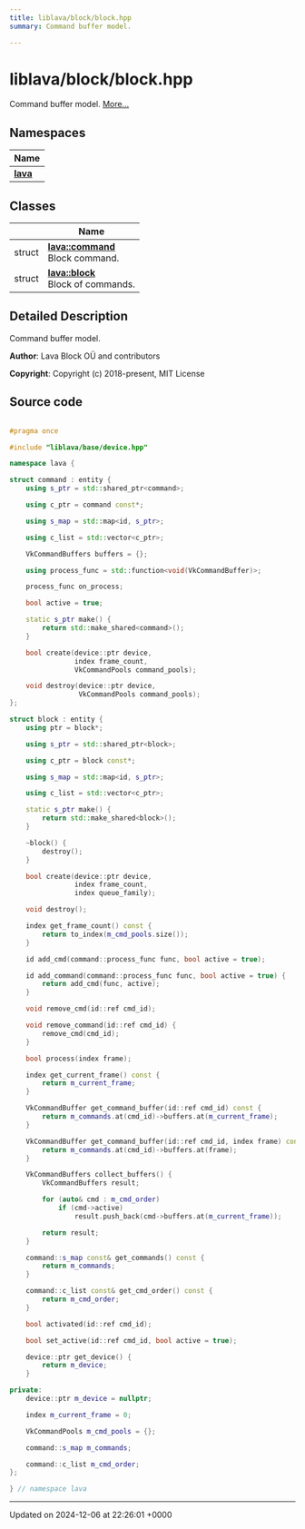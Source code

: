 ```yaml
---
title: liblava/block/block.hpp
summary: Command buffer model. 

---
```


# liblava/block/block.hpp

Command buffer model.  [More...](#detailed-description)

## Namespaces

| Name           |
| -------------- |
| **[lava](/_doxybook/Namespaces/namespacelava.md)**  |

## Classes

|                | Name           |
| -------------- | -------------- |
| struct | **[lava::command](/_doxybook/Classes/structlava_1_1command.md)** <br>Block command.  |
| struct | **[lava::block](/_doxybook/Classes/structlava_1_1block.md)** <br>Block of commands.  |

## Detailed Description

Command buffer model. 

**Author**: Lava Block OÜ and contributors 

**Copyright**: Copyright (c) 2018-present, MIT License 



## Source code

```cpp

#pragma once

#include "liblava/base/device.hpp"

namespace lava {

struct command : entity {
    using s_ptr = std::shared_ptr<command>;

    using c_ptr = command const*;

    using s_map = std::map<id, s_ptr>;

    using c_list = std::vector<c_ptr>;

    VkCommandBuffers buffers = {};

    using process_func = std::function<void(VkCommandBuffer)>;

    process_func on_process;

    bool active = true;

    static s_ptr make() {
        return std::make_shared<command>();
    }

    bool create(device::ptr device,
                index frame_count,
                VkCommandPools command_pools);

    void destroy(device::ptr device,
                 VkCommandPools command_pools);
};

struct block : entity {
    using ptr = block*;

    using s_ptr = std::shared_ptr<block>;

    using c_ptr = block const*;

    using s_map = std::map<id, s_ptr>;

    using c_list = std::vector<c_ptr>;

    static s_ptr make() {
        return std::make_shared<block>();
    }

    ~block() {
        destroy();
    }

    bool create(device::ptr device,
                index frame_count,
                index queue_family);

    void destroy();

    index get_frame_count() const {
        return to_index(m_cmd_pools.size());
    }

    id add_cmd(command::process_func func, bool active = true);

    id add_command(command::process_func func, bool active = true) {
        return add_cmd(func, active);
    }

    void remove_cmd(id::ref cmd_id);

    void remove_command(id::ref cmd_id) {
        remove_cmd(cmd_id);
    }

    bool process(index frame);

    index get_current_frame() const {
        return m_current_frame;
    }

    VkCommandBuffer get_command_buffer(id::ref cmd_id) const {
        return m_commands.at(cmd_id)->buffers.at(m_current_frame);
    }

    VkCommandBuffer get_command_buffer(id::ref cmd_id, index frame) const {
        return m_commands.at(cmd_id)->buffers.at(frame);
    }

    VkCommandBuffers collect_buffers() {
        VkCommandBuffers result;

        for (auto& cmd : m_cmd_order)
            if (cmd->active)
                result.push_back(cmd->buffers.at(m_current_frame));

        return result;
    }

    command::s_map const& get_commands() const {
        return m_commands;
    }

    command::c_list const& get_cmd_order() const {
        return m_cmd_order;
    }

    bool activated(id::ref cmd_id);

    bool set_active(id::ref cmd_id, bool active = true);

    device::ptr get_device() {
        return m_device;
    }

private:
    device::ptr m_device = nullptr;

    index m_current_frame = 0;

    VkCommandPools m_cmd_pools = {};

    command::s_map m_commands;

    command::c_list m_cmd_order;
};

} // namespace lava
```


-------------------------------

Updated on 2024-12-06 at 22:26:01 +0000
